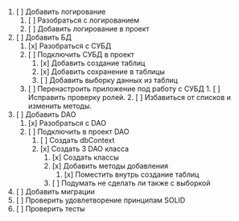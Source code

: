 1.  [ ] Добавить логирование
    1.  [ ] Разобраться с логированием
    2.  [ ] Добавить логирование в проект
2.  [ ] Добавить БД    
    1.  [x] Разобраться с СУБД
    2.  [ ] Подключить СУБД в проект
        1.  [x] Добавить создание таблиц
        2.  [x] Добавить сохранение в таблицы
        3.  [ ] Добавить выборку данных из таблиц
    3.  [ ] Перенастроить приложение под работу с СУБД
            1.  [ ] Исправить проверку ролей.
            2.  [ ] Избавиться от списков и изменить методы.
3.  [ ] Добавить DAO
    1.  [x] Разобраться с DAO
    2.  [ ] Подключить в проект DAO
        1.  [ ] Создать dbContext
        2.  [x] Создать 3 DAO класса
            1. [x] Создать классы
            2. [x] Добавить методы добавления
                1. [x] Поместить внутрь создание таблиц
            3. [ ] Подумать не сделать ли также с выборкой
4.  [ ] Добавить миграции
5.  [ ] Проверить удовлетворение принципам SOLID
6.  [ ] Проверить тесты
